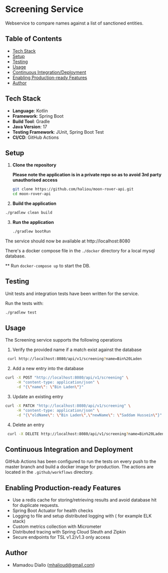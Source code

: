 # Screening Service

Webservice to compare names against a list of sanctioned entities.

## Table of Contents

- [Tech Stack](#tech-stack)
- [Setup](#setup)
- [Testing](#testing)
- [Usage](#usage)
- [Continuous Integration/Deployment](#Continuous-Integration-and-Deployment)
- [Enabling Production-ready Features](#enabling-production-ready-features)
- [Author](#author)

## Tech Stack

- **Language**: Kotlin
- **Framework**: Spring Boot
- **Build Tool**: Gradle
- **Java Version**: 17
- **Testing Framework**: JUnit, Spring Boot Test
- **CI/CD**: GitHub Actions

## Setup

1. **Clone the repository**

   **Please note the application is in a private repo so as to avoid 3rd party unauthorised access**

   ```bash
   git clone https://github.com/haliou/moon-rover-api.git
   cd moon-rover-api
   ```
2. **Build the application**

```bash
./gradlew clean build
```

3. **Run the application**

   ```bash
   ./gradlew bootRun
   ```

The service should now be available at http://localhost:8080

There's a docker compose file in the `./docker` directory for a local mysql database.

** Run ```docker-compose up``` to start the DB.

## Testing

Unit tests and integration tests have been written for the service.

Run the tests with:

   ```bash
   ./gradlew test
   ```

## Usage

The Screening service supports the following operations

1. Verify the provided name if a match exist against the database

```bash
 curl http://localhost:8080/api/v1/screening?name=Bin%20Laden
```

2. Add a new entry into the database

```bash
curl -X POST "http://localhost:8080/api/v1/screening" \
     -H "content-type: application/json" \
     -d "{\"name\": \"Bin Laden\"}"
```

3. Update an existing entry

```bash
curl -X PATCH "http://localhost:8080/api/v1/screening" \
     -H "content-type: application/json" \
     -d "{\"oldName\": \"Bin Laden\",\"newName\": \"Saddam Hussein\"}"
```

4. Delete an entry

```bash
 curl -X DELETE http://localhost:8080/api/v1/screening?name=Bin%20Laden
```

## Continuous Integration and Deployment

GitHub Actions has been configured to run the tests on every push to the master branch
and build a docker image for production.
The actions are located in the `.github/workflows` directory.

## Enabling Production-ready Features

- Use a redis cache for storing/retrieving results and avoid database hit for duplicate requests.
- Spring Boot Actuator for health checks
- Logging to file and setup distributed logging with ( for example ELK stack)
- Custom metrics collection with Micrometer
- Distributed tracing with Spring Cloud Sleuth and Zipkin
- Secure endpoints for TSL v1.2/v1.3 only access

## Author

- Mamadou Diallo (mhalioud@gmail.com)
   